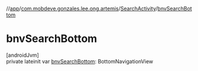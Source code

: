 //[app](../../../index.md)/[com.mobdeve.gonzales.lee.ong.artemis](../index.md)/[SearchActivity](index.md)/[bnvSearchBottom](bnv-search-bottom.md)

# bnvSearchBottom

[androidJvm]\
private lateinit var [bnvSearchBottom](bnv-search-bottom.md): BottomNavigationView
